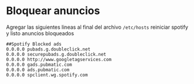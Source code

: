# Bloquear anuncios

Agregar las siguientes lineas al final del archivo `/etc/hosts` reiniciar spotify y listo anuncios bloqueados

```
##Spotify Blocked ads
0.0.0.0 pubads.g.doubleclick.net
0.0.0.0 securepubads.g.doubleclick.net
0.0.0.0 http://www.googletagservices.com
0.0.0.0 gads.pubmatic.com
0.0.0.0 ads.pubmatic.com
0.0.0.0 spclient.wg.spotify.com
```